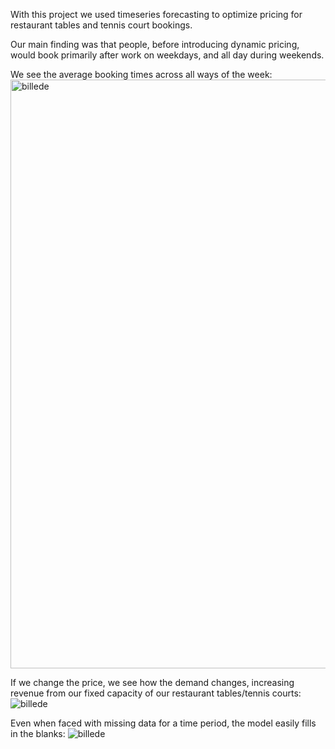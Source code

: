 With this project we used timeseries forecasting to optimize pricing for restaurant tables and tennis court bookings.

Our main finding was that people, before introducing dynamic pricing, would book primarily after work on weekdays, and all day during weekends.

We see the average booking times across all ways of the week:
<img width="942" alt="billede" src="https://github.com/user-attachments/assets/24485d19-6c47-486b-8e9e-06bec6267ec7" />

If we change the price, we see how the demand changes, increasing revenue from our fixed capacity of our restaurant tables/tennis courts:
![billede](https://github.com/user-attachments/assets/542b55b7-c4c2-4f3a-8ebb-eddeb874afca)

Even when faced with missing data for a time period, the model easily fills in the blanks:
![billede](https://github.com/user-attachments/assets/6a86704e-452d-4da4-b781-52928641481b)
